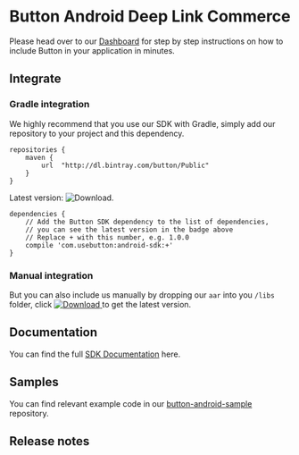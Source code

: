 # Button Android Deep Link Commerce

Please head over to our [Dashboard](https://app.usebutton.com) for step by step instructions on how to include Button in your application in minutes.

## Integrate

### Gradle integration

We highly recommend that you use our SDK with Gradle, simply add our repository to your project and this dependency.

```
repositories {
    maven {
        url  "http://dl.bintray.com/button/Public" 
    }
}
```

Latest version: ![Download](https://api.bintray.com/packages/button/Public/android-sdk/images/download.svg).

```
dependencies {
    // Add the Button SDK dependency to the list of dependencies, 
    // you can see the latest version in the badge above
    // Replace + with this number, e.g. 1.0.0
    compile 'com.usebutton:android-sdk:+'
}
```

### Manual integration

But you can also include us manually by dropping our `aar` into you `/libs` folder, click [ ![Download](https://api.bintray.com/packages/button/Public/android-sdk/images/download.svg) ](https://bintray.com/button/Public/android-sdk/_latestVersion) to get the latest version.


## Documentation

You can find the full [SDK Documentation](http://building.usebutton.com/button-android-public/latest/reference/com/usebutton/sdk/Button.html) here.

## Samples

You can find relevant example code in our [button-android-sample](https://github.com/usebutton/button-android-samples) repository.

## Release notes
